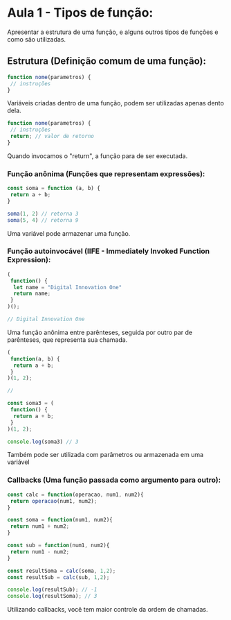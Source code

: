 # Aula 1 - Tipos de função:

Apresentar a estrutura de uma função, e alguns outros tipos de funções e como são utilizadas.

## Estrutura (Definição comum de uma função):
```js
function nome(parametros) {
 // instruções
}
```
Variáveis criadas dentro de uma função, podem ser utilizadas apenas dento dela.
```js
function nome(parametros) {
 // instruções
 return; // valor de retorno
}
```
Quando invocamos o "return", a função para de ser executada.

### Função anônima (Funções que representam expressões):
```js
const soma = function (a, b) {
 return a + b;
}

soma(1, 2) // retorna 3
soma(5, 4) // retorna 9
```
Uma variável pode armazenar uma função.

### Função autoinvocável (IIFE  - Immediately Invoked Function Expression):
```js
(
 function() {
  let name = "Digital Innovation One"
  return name;
 }
)();

// Digital Innovation One
```
Uma função anônima entre parênteses, seguida por outro par de parênteses, que representa sua chamada.
```js
(
 function(a, b) {
  return a + b;
 }
)(1, 2);

//

const soma3 = (
 function() {
  return a + b;
 }
)(1, 2);

console.log(soma3) // 3
```
Também pode ser utilizada com parâmetros ou armazenada em uma variável

### Callbacks (Uma função passada como argumento para outro):

```js
const calc = function(operacao, num1, num2){
 return operacao(num1, num2);
}

const soma = function(num1, num2){
 return num1 + num2;
}

const sub = function(num1, num2){
 return num1 - num2;
}

const resultSoma = calc(soma, 1,2);
const resultSub = calc(sub, 1,2);

console.log(resultSub); // -1
console.log(resultSoma); // 3
```

Utilizando callbacks, você tem maior controle da ordem de chamadas.
